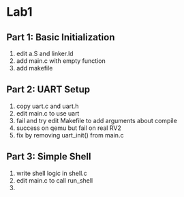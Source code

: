 # Lab1

## Part 1: Basic Initialization

1. edit a.S and linker.ld
2. add main.c with empty function
3. add makefile

## Part 2: UART Setup

1. copy uart.c and uart.h
2. edit main.c to use uart
3. fail and try edit Makefile to add arguments about compile
4. success on qemu but fail on real RV2
5. fix by removing uart_init() from main.c

## Part 3: Simple Shell

1. write shell logic in shell.c
2. edit main.c to call run_shell
3. 
